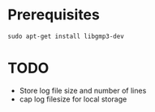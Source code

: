 Prerequisites
===========

    sudo apt-get install libgmp3-dev


# TODO

* Store log file size and number of lines
* cap log filesize for local storage
